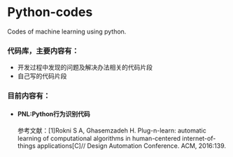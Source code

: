 # Python-codes
Codes of machine learning using python.
<h3>代码库，主要内容有：</h3>
<ul>
<li>开发过程中发现的问题及解决办法相关的代码片段</li>
<li>自己写的代码片段</li>
</ul>
<h3>目前内容有：</h3>
<ul>
<li>
<h4>PNL:Python行为识别代码</h4>
<p>参考文献：[1]Rokni S A, Ghasemzadeh H. Plug-n-learn: automatic learning of computational algorithms in human-centered internet-of-things applications[C]// Design Automation Conference. ACM, 2016:139.</p>
</li>
</ul>
